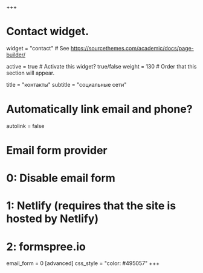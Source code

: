 +++
# Contact widget.
widget = "contact"  # See https://sourcethemes.com/academic/docs/page-builder/

active = true  # Activate this widget? true/false
weight = 130  # Order that this section will appear.

title = "контакты"
subtitle = "социальные сети"

# Automatically link email and phone?
autolink = false

# Email form provider
#   0: Disable email form
#   1: Netlify (requires that the site is hosted by Netlify)
#   2: formspree.io
email_form = 0
[advanced]
 css_style = "color: #495057"
+++

